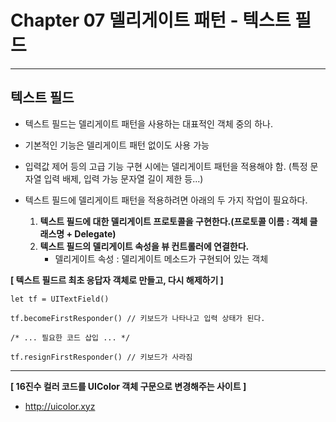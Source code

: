 # Chapter 07 델리게이트 패턴 - 텍스트 필드
----
## 텍스트 필드
- 텍스트 필드는 델리게이트 패턴을 사용하는 대표적인 객체 중의 하나.
- 기본적인 기능은 델리게이트 패턴 없이도 사용 가능
- 입력값 제어 등의 고급 기능 구현 시에는 델리게이트 패턴을 적용해야 함. (특정 문자열 입력 배제, 입력 가능 문자열 길이 제한 등...)

- 텍스트 필드에 델리게이트 패턴을 적용하려면 아래의 두 가지 작업이 필요하다.
  1. **텍스트 필드에 대한 델리게이트 프로토콜을 구현한다.(프로토콜 이름 : 객체 클래스명 + Delegate)**
  2. **텍스트 필드의 델리게이트 속성을 뷰 컨트롤러에 연결한다.**
     - 델리게이트 속성 : 델리게이트 메소드가 구현되어 있는 객체 

**[ 텍스트 필드르 최초 응답자 객체로 만들고, 다시 해제하기 ]**
```
let tf = UITextField()

tf.becomeFirstResponder() // 키보드가 나타나고 입력 상태가 된다.

/* ... 필요한 코드 삽입 ... */

tf.resignFirstResponder() // 키보드가 사라짐
```


----
**[ 16진수 컬러 코드를 UIColor 객체 구문으로 변경해주는 사이트 ]**
- http://uicolor.xyz